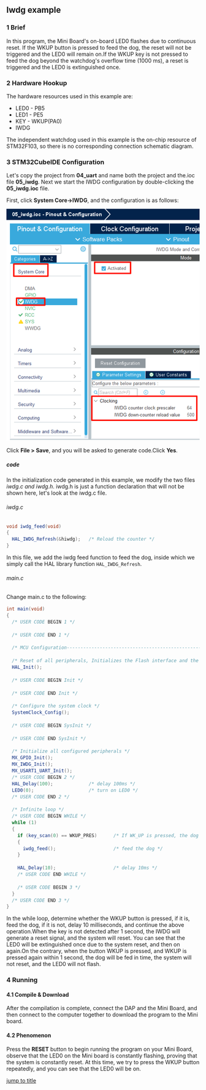 ## Iwdg example<a name="brief"></a>

### 1 Brief
In this program, the Mini Board's on-board LED0 flashes due to continuous reset. If the WKUP button is pressed to feed the dog, the reset will not be triggered and the LED0 will remain on.If the WKUP key is not pressed to feed the dog beyond the watchdog's overflow time (1000 ms), a reset is triggered and the LED0 is extinguished once.
### 2 Hardware Hookup
The hardware resources used in this example are:
+ LED0 - PB5
+ LED1 - PE5
+ KEY - WKUP(PA0)
+ IWDG

The independent watchdog used in this example is the on-chip resource of STM32F103, so there is no corresponding connection schematic diagram.

### 3 STM32CubeIDE Configuration

Let's copy the project from **04_uart** and name both the project and the.ioc file **05_iwdg**. Next we start the IWDG configuration by double-clicking the **05_iwdg.ioc** file.

First, click **System Core->IWDG**, and the configuration is as follows:

<img src="../../1_docs/3_figures/05_iwdg/01_config.png">

Click **File > Save**, and you will be asked to generate code.Click **Yes**.

##### code
In the initialization code generated in this example, we modify the two files *iwdg.c and iwdg.h*. iwdg.h is just a function declaration that will not be shown here, let's look at the iwdg.c file.
###### iwdg.c
```c#
void iwdg_feed(void)
{
  HAL_IWDG_Refresh(&hiwdg);   /* Reload the counter */
}
```
In this file, we add the iwdg feed function to feed the dog, inside which we simply call the HAL library function ``HAL_IWDG_Refresh``.

###### main.c
Change main.c to the following:
```c#
int main(void)
{
  /* USER CODE BEGIN 1 */

  /* USER CODE END 1 */

  /* MCU Configuration--------------------------------------------------------*/

  /* Reset of all peripherals, Initializes the Flash interface and the Systick. */
  HAL_Init();

  /* USER CODE BEGIN Init */

  /* USER CODE END Init */

  /* Configure the system clock */
  SystemClock_Config();

  /* USER CODE BEGIN SysInit */

  /* USER CODE END SysInit */

  /* Initialize all configured peripherals */
  MX_GPIO_Init();
  MX_IWDG_Init();
  MX_USART1_UART_Init();
  /* USER CODE BEGIN 2 */
  HAL_Delay(100);             /* delay 100ms */
  LED0(0);                    /* turn on LED0 */
  /* USER CODE END 2 */

  /* Infinite loop */
  /* USER CODE BEGIN WHILE */
  while (1)
  {
    if (key_scan(0) == WKUP_PRES)      /* If WK_UP is pressed, the dog is fed. */
    {
      iwdg_feed();                     /* feed the dog */
    }

    HAL_Delay(10);                     /* delay 10ms */
    /* USER CODE END WHILE */

    /* USER CODE BEGIN 3 */
  }
  /* USER CODE END 3 */
}
```
In the while loop, determine whether the WKUP button is pressed, if it is, feed the dog, if it is not, delay 10 milliseconds, and continue the above operation.When the key is not detected after 1 second, the IWDG will generate a reset signal, and the system will reset. You can see that the LED0 will be extinguished once due to the system reset, and then on again.On the contrary, when the button WKUP is pressed, and WKUP is pressed again within 1 second, the dog will be fed in time, the system will not reset, and the LED0 will not flash.


### 4 Running
#### 4.1 Compile & Download
After the compilation is complete, connect the DAP and the Mini Board, and then connect to the computer together to download the program to the Mini board.
#### 4.2 Phenomenon
Press the **RESET** button to begin running the program on your Mini Board, observe that the LED0 on the Mini board is constantly flashing, proving that the system is constantly reset. At this time, we try to press the WKUP button repeatedly, and you can see that the LED0 will be on.

[jump to title](#brief)